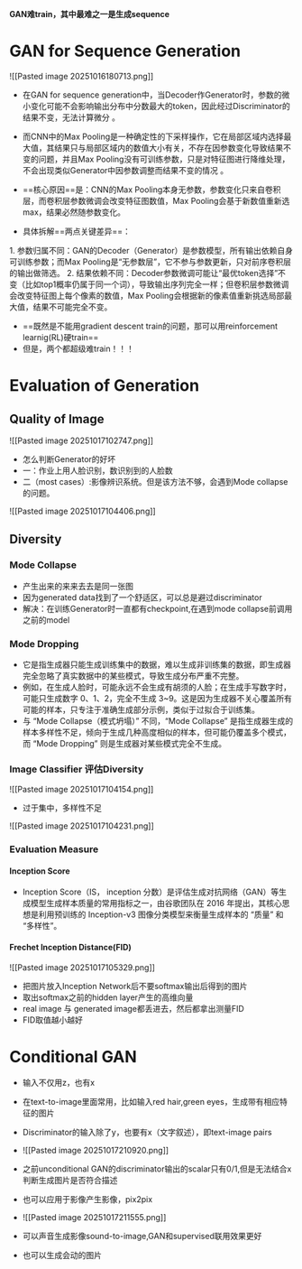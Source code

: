 **GAN难train，其中最难之一是生成sequence**
# GAN for Sequence Generation

![[Pasted image 20251016180713.png]]
- 在GAN for sequence generation中，当Decoder作Generator时，参数的微小变化可能不会影响输出分布中分数最大的token，因此经过Discriminator的结果不变，无法计算微分 。
- 而CNN中的Max Pooling是一种确定性的下采样操作，它在局部区域内选择最大值，其结果只与局部区域内的数值大小有关，不存在因参数变化导致结果不变的问题，并且Max Pooling没有可训练参数，只是对特征图进行降维处理，不会出现类似Generator中因参数调整而结果不变的情况 。
- ==核心原因==是：CNN的Max Pooling本身无参数，参数变化只来自卷积层，而卷积层参数微调会改变特征图数值，Max Pooling会基于新数值重新选max，结果必然随参数变化。

- 具体拆解==两点关键差异==：
 
1. 参数归属不同：GAN的Decoder（Generator）是参数模型，所有输出依赖自身可训练参数；而Max Pooling是“无参数层”，它不参与参数更新，只对前序卷积层的输出做筛选。
​
2. 结果依赖不同：Decoder参数微调可能让“最优token选择”不变（比如top1概率仍属于同一个词），导致输出序列完全一样；但卷积层参数微调会改变特征图上每个像素的数值，Max Pooling会根据新的像素值重新挑选局部最大值，结果不可能完全不变。


- ==既然是不能用gradient descent train的问题，那可以用reinforcement learnig(RL)硬train==
- 但是，两个都超级难train！！！

# Evaluation of Generation

## Quality of Image

![[Pasted image 20251017102747.png]]
- 怎么判断Generator的好坏
- 一：作业上用人脸识别，数识别到的人脸数
- 二（most cases）:影像辨识系统。但是该方法不够，会遇到Mode collapse的问题。

![[Pasted image 20251017104406.png]]


## Diversity
### Mode Collapse

- 产生出来的来来去去是同一张图
- 因为generated data找到了一个舒适区，可以总是避过discriminator
- 解决：在训练Generator时一直都有checkpoint,在遇到mode collapse前调用之前的model

### Mode Dropping

- 它是指生成器只能生成训练集中的数据，难以生成非训练集的数据，即生成器完全忽略了真实数据中的某些模式，导致生成分布严重不完整。
- 例如，在生成人脸时，可能永远不会生成有胡须的人脸；在生成手写数字时，可能只生成数字 0、1、2，完全不生成 3~9。这是因为生成器不关心覆盖所有可能的样本，只专注于准确生成部分示例，类似于过拟合于训练集。
- 与 “Mode Collapse（模式坍塌）” 不同，“Mode Collapse” 是指生成器生成的样本多样性不足，倾向于生成几种高度相似的样本，但可能仍覆盖多个模式，而 “Mode Dropping” 则是生成器对某些模式完全不生成。

### Image Classifier 评估Diversity

![[Pasted image 20251017104154.png]]

- 过于集中，多样性不足

![[Pasted image 20251017104231.png]]


### Evaluation Measure

####  Inception Score
- Inception Score（IS， inception 分数）是评估生成对抗网络（GAN）等生成模型生成样本质量的常用指标之一，由谷歌团队在 2016 年提出，其核心思想是利用预训练的 Inception-v3 图像分类模型来衡量生成样本的 “质量” 和 “多样性”。

#### Frechet Inception Distance(FID)

![[Pasted image 20251017105329.png]]
- 把图片放入Inception Network后不要softmax输出后得到的图片
- 取出softmax之前的hidden layer产生的高维向量
- real image 与 generated image都丢进去，然后都拿出测量FID
- FID取值越小越好

# Conditional GAN

- 输入不仅用z，也有x
- 在text-to-image里面常用，比如输入red hair,green eyes，生成带有相应特征的图片
- Discriminator的输入除了y，也要有x（文字叙述），即text-image pairs
- ![[Pasted image 20251017210920.png]]
- 之前unconditional GAN的discriminator输出的scalar只有0/1,但是无法结合x判断生成图片是否符合描述

- 也可以应用于影像产生影像，pix2pix
- ![[Pasted image 20251017211555.png]]
- 可以声音生成影像sound-to-image,GAN和supervised联用效果更好
- 也可以生成会动的图片
